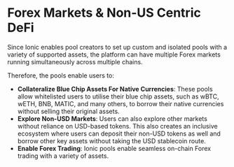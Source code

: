 # Forex Markets & Non-US Centric DeFi

Since Ionic enables pool creators to set up custom and isolated pools with a variety of supported assets, the platform can have multiple Forex markets running simultaneously across multiple chains.

Therefore, the pools enable users to:

* **Collateralize Blue Chip Assets For Native Currencies**: These pools allow whitelisted users to utilise their blue chip assets, such as wBTC, wETH, BNB, MATIC, and many others, to borrow their native currencies without selling their original assets.
* **Explore Non-USD Markets**: Users can also explore other markets without reliance on USD-based tokens. This also creates an inclusive ecosystem where users can deposit their non-USD tokens as well and borrow other key assets without taking the USD stablecoin route.
* **Enable Forex Trading**: Ionic pools enable seamless on-chain Forex trading with a variety of assets.
